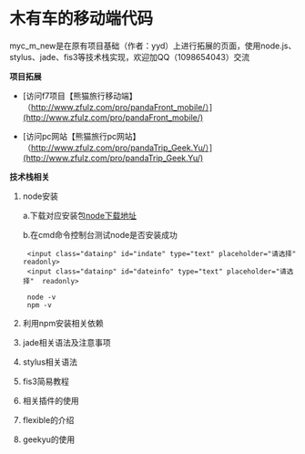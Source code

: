木有车的移动端代码
=======
myc_m_new是在原有项目基础（作者：yyd）上进行拓展的页面，使用node.js、stylus、jade、fis3等技术栈实现，欢迎加QQ（1098654043）交流

**项目拓展**

* [访问f7项目【熊猫旅行移动端】（http://www.zfulz.com/pro/pandaFront_mobile/）](http://www.zfulz.com/pro/pandaFront_mobile/) 

* [访问pc网站【熊猫旅行pc网站】（http://www.zfulz.com/pro/pandaTrip_Geek.Yu/）](http://www.zfulz.com/pro/pandaTrip_Geek.Yu/) 


**技术栈相关**

1. node安装
   
    a.下载对应安装包[node下载地址](http://nodejs.cn/download/)

    b.在cmd命令控制台测试node是否安装成功  

	    <input class="datainp" id="indate" type="text" placeholder="请选择"  readonly>
	    <input class="datainp" id="dateinfo" type="text" placeholder="请选择"  readonly>
    
        node -v
        npm -v


2. 利用npm安装相关依赖

3. jade相关语法及注意事项

4. stylus相关语法

5. fis3简易教程

6. 相关插件的使用

7. flexible的介绍

8. geekyu的使用



